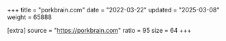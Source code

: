 +++
title = "porkbrain.com"
date = "2022-03-22"
updated = "2025-03-08"
weight = 65888

[extra]
source = "https://porkbrain.com"
ratio = 95
size = 64
+++
